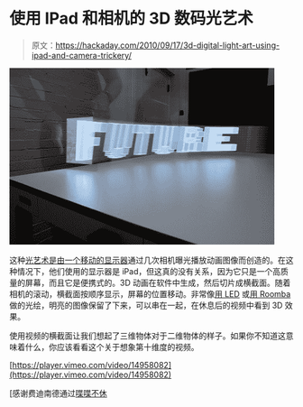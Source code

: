 # 使用 IPad 和相机的 3D 数码光艺术

> 原文：<https://hackaday.com/2010/09/17/3d-digital-light-art-using-ipad-and-camera-trickery/>

![](img/c5dc9711d0851f9ae1048ada335c64f6.png "ipad-3d-trickery")

这种[光艺术是由一个移动的显示器](http://berglondon.com/blog/2010/09/14/magic-ipad-light-painting/)通过几次相机曝光播放动画图像而创造的。在这种情况下，他们使用的显示器是 iPad，但这真的没有关系，因为它只是一个高质量的屏幕，而且它是便携式的。3D 动画在软件中生成，然后切片成横截面。随着相机的滚动，横截面按顺序显示，屏幕的位置移动。非常像[用 LED](http://hackaday.com/2009/09/08/time-lapse-light-sculptures/) 或[用 Roomba](http://hackaday.com/2009/12/28/lightdrawing-robot/) 做的光绘，明亮的图像保留了下来，可以串在一起，在休息后的视频中看到 3D 效果。

使用视频的横截面让我们想起了三维物体对于二维物体的样子。如果你不知道这意味着什么，你应该看看这个关于想象第十维度的视频。

[https://player.vimeo.com/video/14958082](https://player.vimeo.com/video/14958082)

[感谢费迪南德通过[喋喋不休](http://www.flabber.nl/linkdump/video/magie-met-ipads-6192)